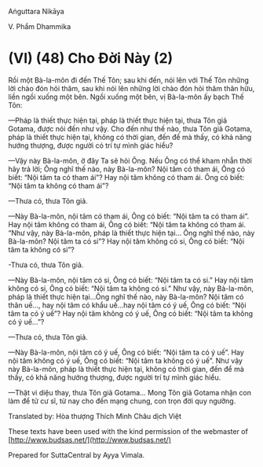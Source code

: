 Aṅguttara Nikāya

V. Phẩm Dhammika

# (VI) (48) Cho Ðời Này (2)

Rồi một Bà-la-môn đi đến Thế Tôn; sau khi đến, nói lên với Thế Tôn những lời chào đón hỏi thăm, sau khi nói lên những lời chào đón hỏi thăm thân hữu, liền ngồi xuống một bên. Ngồi xuống một bên, vị Bà-la-môn ấy bạch Thế Tôn:

—Pháp là thiết thực hiện tại, pháp là thiết thực hiện tại, thưa Tôn giả Gotama, được nói đến như vậy. Cho đến như thế nào, thưa Tôn giả Gotama, pháp là thiết thực hiện tại, không có thời gian, đến để mà thấy, có khả năng hướng thượng, được người có trí tự mình giác hiểu?

—Vậy này Bà-la-môn, ở đây Ta sẽ hỏi Ông. Nếu Ông có thể kham nhẫn thời hãy trả lời; Ông nghĩ thế nào, này Bà-la-môn? Nội tâm có tham ái, Ông có biết: “Nội tâm ta có tham ái”? Hay nội tâm không có tham ái. Ông có biết: “Nội tâm ta không có tham ái”?

—Thưa có, thưa Tôn giả.

—Này Bà-la-môn, nội tâm có tham ái, Ông có biết: “Nội tâm ta có tham ái”. Hay nội tâm không có tham ái, Ông có biết: “Nội tâm ta không có tham ái. “Như vậy, này Bà-la-môn, pháp là thiết thực hiện tại... Ông nghĩ thế nào, này Bà-la-môn? Nội tâm ta có si”? Hay nội tâm không có si, Ông có biết: “Nội tâm ta không có si”?

\-Thưa có, thưa Tôn giả.

—Này Bà-la-môn, nội tâm có si, Ông có biết: “Nội tâm ta có si.” Hay nội tâm không có si, Ông có biết: “Nội tâm ta không có si.” Như vậy, này Bà-la-môn, pháp là thiết thực hiện tại...Ông nghĩ thế nào, này Bà-la-môn? Nội tâm có thân uế..., hay nội tâm có khẩu uế...hay nội tâm có ý uế, Ông có biết: “Nội tâm ta có ý uế”? Hay nội tâm không có ý uế, Ông có biết: “Nội tâm ta không có ý uế...”?

—Thưa có, thưa Tôn giả.

—Này Bà-la-môn, nội tâm có ý uế, Ông có biết: “Nội tâm ta có ý uế”. Hay nội tâm không có ý uế, Ông có biết: “Nội tâm ta không có ý uế”. Như vậy này Bà-la-môn, pháp là thiết thực hiện tại, không có thời gian, đến để mà thấy, có khả năng hướng thượng, được người trí tự mình giác hiểu.

—Thật vi diệu thay, thưa Tôn giả Gotama... Mong Tôn giả Gotama nhận con làm để tử cư sĩ, từ nay cho đến mạng chung, con trọn đời quy ngưỡng.

Translated by: Hòa thượng Thích Minh Châu dịch Việt

These texts have been used with the kind permission of the webmaster of [http://www.budsas.net/](http://www.budsas.net/)

Prepared for SuttaCentral by Ayya Vimala.